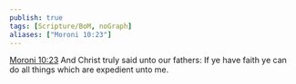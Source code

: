 ```yaml
---
publish: true
tags: [Scripture/BoM, noGraph]
aliases: ["Moroni 10:23"]
---
```

[Moroni 10:23](https://churchofjesuschrist.org/study/scriptures/bofm/moro/10?lang=eng&id=p23#p23) And Christ truly said unto our fathers: If ye have faith ye can do all things which are expedient unto me.
